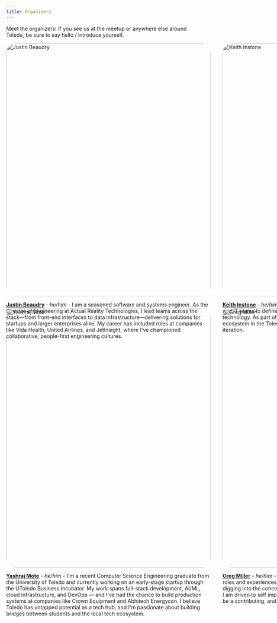 ```yaml
---
title: Organizers
---
```


Meet the organizers! If you see us at the meetup or anywhere else around Toledo, be sure to say hello / introduce yourself.

<div class="organizers">
  <div class="organizer">
    <img alt="Justin Beaudry" src="/images/justin.jpeg">
    <p>
      <span class="organizer-name"><a href="https://beaudry.dev" target="_blank" rel="noopener noreferrer">Justin Beaudry</a></span> - <span class="pronouns">he/him</span> - I am a seasoned software and systems engineer. As the Director of Engineering at Actual Reality Technologies, I lead teams across the stack—from front-end interfaces to data infrastructure—delivering solutions for startups and larger enterprises alike. My career has included roles at companies like Vida Health, United Airlines, and JetInsight, where I've championed collaborative, people-first engineering cultures.
    </p>
  </div>
   <div class="organizer">
    <img alt="Keith Instone" src="/images/keith.png">
    <p>
      <span class="organizer-name"><a href="https://dexterityux.com/" target="_blank" rel="noopener noreferrer">Keith Instone</a></span> - <span class="pronouns">he/him</span> - I am a user experience consultant, working with business and IT teams to define, design and deliver great experiences for people using technology. As part of <a href="https://techtoledo.com/" target="_blank" rel="noopener noreferrer">Tech Toledo</a> (from 2011-2019), I helped foster the tech ecosystem in the Toledo region. With things like Toledo Codes, time for the next iteration.
    </p>
  </div> 
  <!-- add yash here -->
  <div class="organizer">
    <img alt="Yashraj Mote" src="/images/yash.jpeg">
    <p>
      <span class="organizer-name"><a href="https://www.linkedin.com/in/yashrajmote/" target="_blank">Yashraj Mote</a></span> - <span class="pronouns">he/him</span> - I'm a recent Computer Science Engineering graduate from the University of Toledo and currently working on an early-stage startup through the UToledo Business Incubator. My work spans full-stack development, AI/ML, cloud infrastructure, and DevOps — and I've had the chance to build production systems at companies like Crown Equipment and Abhitech Energycon. I believe Toledo has untapped potential as a tech hub, and I'm passionate about building bridges between students and the local tech ecosystem.
    </p>
  </div>
  <div class="organizer">
    <img alt="Greg Miller" src="/images/greg.jpeg">
    <p>
      <span class="organizer-name"><a href="https://gregmiller.io/" target="_blank" rel="noopener noreferrer">Greg Miller</a></span> - <span class="pronouns">he/him</span> - Over the years my role has shifted to include a variety of roles and experiences. My emphasis is on a web site's front-end and enjoys digging into the concept, visual design, user experience, and product development. I am driven to self improvement, challenging to grow and build skills. I work hard to be a contributing, and self-managing team partner.
    </p>
  </div>
</div>

<style>
  .organizers {
    display: grid;
    grid-template-columns: 1fr 1fr;
    gap: 2rem;
  }

  .organizer img {
    border-radius: 25px;
    width: 100%;
    aspect-ratio: 1 / 1;
    object-fit: cover;
  }

  .organizer-name {
    font-weight: bold;
  }

  .pronouns {
    font-style: italic;
  }

  @media (max-width: 600px) {
    .organizers {
      grid-template-columns: 1fr;
    }

    html .organizer {
      border-bottom: 2px solid black;
    }

    html.dark .organizer {
      border-bottom: 2px solid #DFDFD7;
    }
  }
</style>